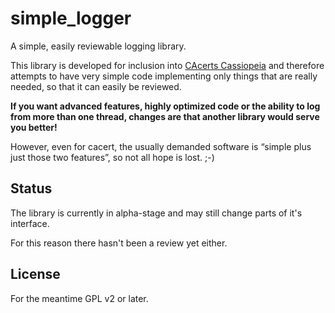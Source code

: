 simple_logger
=============

A simple, easily reviewable logging library.

This library is developed for inclusion into [CAcerts Cassiopeia](https://github.com/CAcertOrg/cacert-cassiopeia)
and therefore attempts to have very simple code implementing only things that are really needed, so
that it can easily be reviewed.

**If you want advanced features, highly optimized code or the ability to log from more than
one thread, changes are that another library would serve you better!**

However, even for cacert, the usually demanded software is “simple plus just those two features”, so
not all hope is lost. ;-)


Status
------

The library is currently in alpha-stage and may still change parts of it's interface.

For this reason there hasn't been a review yet either.

License
-------

For the meantime GPL v2 or later.

